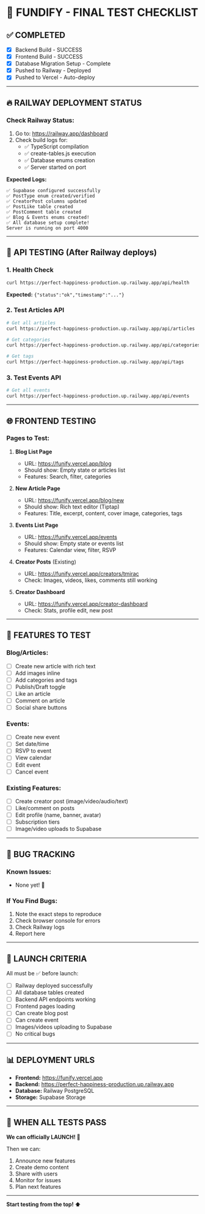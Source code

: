 # 🧪 FUNDIFY - FINAL TEST CHECKLIST

## ✅ COMPLETED
- [x] Backend Build - SUCCESS
- [x] Frontend Build - SUCCESS  
- [x] Database Migration Setup - Complete
- [x] Pushed to Railway - Deployed
- [x] Pushed to Vercel - Auto-deploy

---

## 🔥 RAILWAY DEPLOYMENT STATUS

### Check Railway Status:
1. Go to: https://railway.app/dashboard
2. Check build logs for:
   - ✅ TypeScript compilation
   - ✅ create-tables.js execution
   - ✅ Database enums creation
   - ✅ Server started on port

**Expected Logs:**
```
✅ Supabase configured successfully
✅ PostType enum created/verified
✅ CreatorPost columns updated
✅ PostLike table created
✅ PostComment table created
✅ Blog & Events enums created!
✅ All database setup complete!
Server is running on port 4000
```

---

## 🧪 API TESTING (After Railway deploys)

### 1. Health Check
```bash
curl https://perfect-happiness-production.up.railway.app/api/health
```
**Expected:** `{"status":"ok","timestamp":"..."}`

### 2. Test Articles API
```bash
# Get all articles
curl https://perfect-happiness-production.up.railway.app/api/articles

# Get categories
curl https://perfect-happiness-production.up.railway.app/api/categories

# Get tags
curl https://perfect-happiness-production.up.railway.app/api/tags
```

### 3. Test Events API
```bash
# Get all events
curl https://perfect-happiness-production.up.railway.app/api/events
```

---

## 🌐 FRONTEND TESTING

### Pages to Test:

1. **Blog List Page**
   - URL: https://funify.vercel.app/blog
   - Should show: Empty state or articles list
   - Features: Search, filter, categories

2. **New Article Page**
   - URL: https://funify.vercel.app/blog/new
   - Should show: Rich text editor (Tiptap)
   - Features: Title, excerpt, content, cover image, categories, tags

3. **Events List Page**
   - URL: https://funify.vercel.app/events
   - Should show: Empty state or events list
   - Features: Calendar view, filter, RSVP

4. **Creator Posts** (Existing)
   - URL: https://funify.vercel.app/creators/tmirac
   - Check: Images, videos, likes, comments still working

5. **Creator Dashboard**
   - URL: https://funify.vercel.app/creator-dashboard
   - Check: Stats, profile edit, new post

---

## 📝 FEATURES TO TEST

### Blog/Articles:
- [ ] Create new article with rich text
- [ ] Add images inline
- [ ] Add categories and tags
- [ ] Publish/Draft toggle
- [ ] Like an article
- [ ] Comment on article
- [ ] Social share buttons

### Events:
- [ ] Create new event
- [ ] Set date/time
- [ ] RSVP to event
- [ ] View calendar
- [ ] Edit event
- [ ] Cancel event

### Existing Features:
- [ ] Create creator post (image/video/audio/text)
- [ ] Like/comment on posts
- [ ] Edit profile (name, banner, avatar)
- [ ] Subscription tiers
- [ ] Image/video uploads to Supabase

---

## 🐛 BUG TRACKING

### Known Issues:
- None yet! 🎉

### If You Find Bugs:
1. Note the exact steps to reproduce
2. Check browser console for errors
3. Check Railway logs
4. Report here

---

## 🚀 LAUNCH CRITERIA

All must be ✅ before launch:

- [ ] Railway deployed successfully
- [ ] All database tables created
- [ ] Backend API endpoints working
- [ ] Frontend pages loading
- [ ] Can create blog post
- [ ] Can create event
- [ ] Images/videos uploading to Supabase
- [ ] No critical bugs

---

## 📊 DEPLOYMENT URLS

- **Frontend:** https://funify.vercel.app
- **Backend:** https://perfect-happiness-production.up.railway.app
- **Database:** Railway PostgreSQL
- **Storage:** Supabase Storage

---

## 🎉 WHEN ALL TESTS PASS

**We can officially LAUNCH! 🚀**

Then we can:
1. Announce new features
2. Create demo content
3. Share with users
4. Monitor for issues
5. Plan next features

---

**Start testing from the top! ⬆️**

